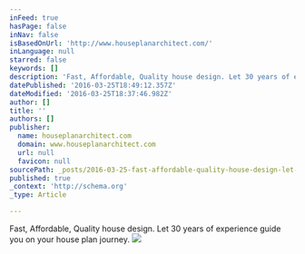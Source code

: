 ```yaml
---
inFeed: true
hasPage: false
inNav: false
isBasedOnUrl: 'http://www.houseplanarchitect.com/'
inLanguage: null
starred: false
keywords: []
description: 'Fast, Affordable, Quality house design. Let 30 years of experience guide you on your house plan journey.'
datePublished: '2016-03-25T18:49:12.357Z'
dateModified: '2016-03-25T18:37:46.982Z'
author: []
title: ''
authors: []
publisher:
  name: houseplanarchitect.com
  domain: www.houseplanarchitect.com
  url: null
  favicon: null
sourcePath: _posts/2016-03-25-fast-affordable-quality-house-design-let-30-years-of-expe.md
published: true
_context: 'http://schema.org'
_type: Article

---
```

Fast, Affordable, Quality house design. Let 30 years of experience guide you on your house plan journey.
![](http://www.houseplanarchitect.com/style/images/logo.png)